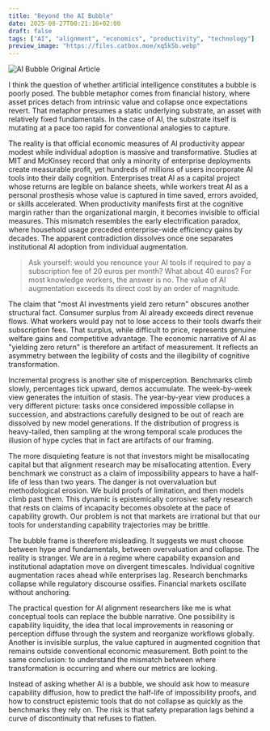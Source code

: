 ```yaml
---
title: "Beyond the AI Bubble"
date: 2025-08-27T00:21:16+02:00
draft: false
tags: ["AI", "alignment", "economics", "productivity", "technology"]
preview_image: "https://files.catbox.moe/xq5k5b.webp"
---
```


![AI Bubble Original Article](https://evilscript.eu/upload/files/Screenshot_From_2025-08-27_00-36-31.png)

I think the question of whether artificial intelligence constitutes a bubble is poorly posed. The bubble metaphor comes from financial history, where asset prices detach from intrinsic value and collapse once expectations revert. That metaphor presumes a static underlying substrate, an asset with relatively fixed fundamentals. In the case of AI, the substrate itself is mutating at a pace too rapid for conventional analogies to capture.

The reality is that official economic measures of AI productivity appear modest while individual adoption is massive and transformative. Studies at MIT and McKinsey record that only a minority of enterprise deployments create measurable profit, yet hundreds of millions of users incorporate AI tools into their daily cognition. Enterprises treat AI as a capital project whose returns are legible on balance sheets, while workers treat AI as a personal prosthesis whose value is captured in time saved, errors avoided, or skills accelerated. When productivity manifests first at the cognitive margin rather than the organizational margin, it becomes invisible to official measures. This mismatch resembles the early electrification paradox, where household usage preceded enterprise-wide efficiency gains by decades. The apparent contradiction dissolves once one separates institutional AI adoption from individual augmentation.

> Ask yourself: would you renounce your AI tools if required to pay a subscription fee of 20 euros per month? What about 40 euros? For most knowledge workers, the answer is no. The value of AI augmentation exceeds its direct cost by an order of magnitude.

The claim that "most AI investments yield zero return" obscures another structural fact. Consumer surplus from AI already exceeds direct revenue flows. What workers would pay not to lose access to their tools dwarfs their subscription fees. That surplus, while difficult to price, represents genuine welfare gains and competitive advantage. The economic narrative of AI as "yielding zero return" is therefore an artifact of measurement. It reflects an asymmetry between the legibility of costs and the illegibility of cognitive transformation.

Incremental progress is another site of misperception. Benchmarks climb slowly, percentages tick upward, demos accumulate. The week-by-week view generates the intuition of stasis. The year-by-year view produces a very different picture: tasks once considered impossible collapse in succession, and abstractions carefully designed to be out of reach are dissolved by new model generations. If the distribution of progress is heavy-tailed, then sampling at the wrong temporal scale produces the illusion of hype cycles that in fact are artifacts of our framing.

The more disquieting feature is not that investors might be misallocating capital but that alignment research may be misallocating attention. Every benchmark we construct as a claim of impossibility appears to have a half-life of less than two years. The danger is not overvaluation but methodological erosion. We build proofs of limitation, and then models climb past them. This dynamic is epistemically corrosive: safety research that rests on claims of incapacity becomes obsolete at the pace of capability growth. Our problem is not that markets are irrational but that our tools for understanding capability trajectories may be brittle.

The bubble frame is therefore misleading. It suggests we must choose between hype and fundamentals, between overvaluation and collapse. The reality is stranger. We are in a regime where capability expansion and institutional adaptation move on divergent timescales. Individual cognitive augmentation races ahead while enterprises lag. Research benchmarks collapse while regulatory discourse ossifies. Financial markets oscillate without anchoring.

The practical question for AI alignment researchers like me is what conceptual tools can replace the bubble narrative. One possibility is capability liquidity, the idea that local improvements in reasoning or perception diffuse through the system and reorganize workflows globally. Another is invisible surplus, the value captured in augmented cognition that remains outside conventional economic measurement. Both point to the same conclusion: to understand the mismatch between where transformation is occurring and where our metrics are looking.

Instead of asking whether AI is a bubble, we should ask how to measure capability diffusion, how to predict the half-life of impossibility proofs, and how to construct epistemic tools that do not collapse as quickly as the benchmarks they rely on. The risk is that safety preparation lags behind a curve of discontinuity that refuses to flatten.
